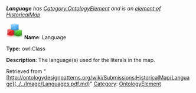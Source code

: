 ___Language__ has [Category:OntologyElement](../../Category/OntologyElement.md "Category:OntologyElement") and is an [element of](../../Property/ElementOf.md "Property:ElementOf") [HistoricalMap](../../Submissions/HistoricalMap.md "Submissions:HistoricalMap")_


  




[![Class](../../images/thumb/2/27/Class.gif/45px-Class.gif)](../../Image/Class.gif.md "Class")
__Name__: Language 


__Type:__ owl:Class 


__Description__: The language(s) used for the literals in the map. 





Retrieved from "[http://ontologydesignpatterns.org/wiki/Submissions:HistoricalMap/Language](../../Image/Languages.pdf.md)"
 [Category](http://ontologydesignpatterns.org/wiki/Special:Categories "Special:Categories"): [OntologyElement](../../Category/OntologyElement.md "Category:OntologyElement")
